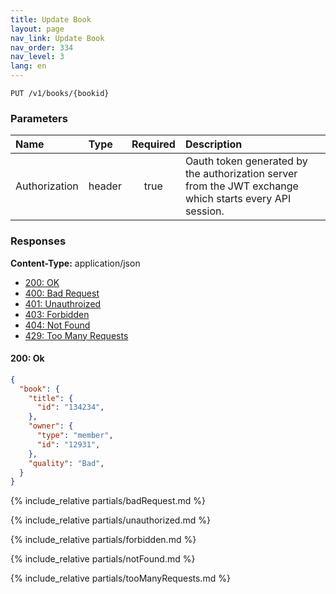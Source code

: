 ```yaml
---
title: Update Book
layout: page
nav_link: Update Book
nav_order: 334
nav_level: 3
lang: en
---
```


```
PUT /v1/books/{bookid}
```

### Parameters

| Name | Type  | Required | Description |
|:--------------|:--------|:----------:|:----------------------------------------------------------------------------------|
| Authorization | header | true | Oauth token generated by the authorization server from the JWT exchange which starts every API session. |

### Responses
**Content-Type:** application/json
- [200: OK](#200-ok)
- [400: Bad Request](#400-bad-request)
- [401: Unauthroized](#401-unauthorized)
- [403: Forbidden](#403-forbidden)
- [404: Not Found](#404-not-found)
- [429: Too Many Requests](#429-too-many-requests)

#### 200: Ok
```json
{
  "book": {
    "title": {
      "id": "134234",
    },
    "owner": {
      "type": "member",
      "id": "12931",
    },
    "quality": "Bad",
  }
}
```

{% include_relative partials/badRequest.md %}

{% include_relative partials/unauthorized.md %}

{% include_relative partials/forbidden.md %}

{% include_relative partials/notFound.md %}

{% include_relative partials/tooManyRequests.md %}
